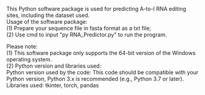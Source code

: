 This Python software package is used for predicting A-to-I RNA editing sites, including the dataset used.
<br />Usage of the software package:
<br />(1) Prepare your sequence file in fasta format as a txt file;
<br />(2) Use cmd to input "py RNA_Predictor.py" to run the program.

Please note:
<br />(1) This software package only supports the 64-bit version of the Windows operating system.
<br />(2) Python version and libraries used:
<br />Python version used by the code: This code should be compatible with your Python version, Python 3.x is recommended (e.g., Python 3.7 or later).
<br />Libraries used: tkinter, torch, pandas
